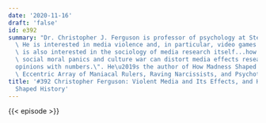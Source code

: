 ```yaml
---
date: '2020-11-16'
draft: 'false'
id: e392
summary: "Dr. Christopher J. Ferguson is professor of psychology at Stetson University.\
  \ He is interested in media violence and, in particular, video games. Dr. Ferguson\
  \ is also interested in the sociology of media research itself...how political pressure,\
  \ social moral panics and culture war can distort media effects research into \"\
  opinions with numbers.\". He\u2019s the author of How Madness Shaped History: An\
  \ Eccentric Array of Maniacal Rulers, Raving Narcissists, and Psychotic Visionaries."
title: '#392 Christopher Ferguson: Violent Media and Its Effects, and How Madness
  Shaped History'
---
```

{{< episode >}}
